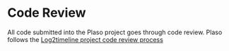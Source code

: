 # Code Review

All code submitted into the Plaso project goes through code review.
Plaso follows the [Log2timeline project code review process](https://github.com/log2timeline/l2tdocs/blob/master/process/Code%20review%20process.md)